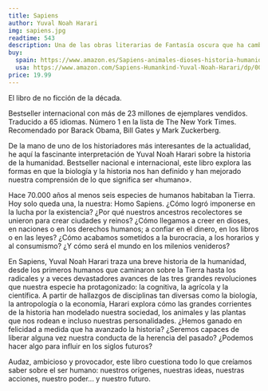 ```yaml
---
title: Sapiens
author: Yuval Noah Harari 
img: sapiens.jpg
readtime: 543
description: Una de las obras literarias de Fantasía oscura que ha cambiado el mundo.
buy:
  spain: https://www.amazon.es/Sapiens-animales-dioses-historia-humanidad/dp/8499926223
  usa: https://www.amazon.com/Sapiens-Humankind-Yuval-Noah-Harari/dp/0062316095
price: 19.99
---
```


El libro de no ficción de la década.

Bestseller internacional con más de 23 millones de ejemplares vendidos. Traducido a 65 idiomas. Número 1 en la lista de The New York Times. Recomendado por Barack Obama, Bill Gates y Mark Zuckerberg.

De la mano de uno de los historiadores más interesantes de la actualidad, he aquí la fascinante interpretación de Yuval Noah Harari sobre la historia de la humanidad. Bestseller nacional e internacional, este libro explora las formas en que la biología y la historia nos han definido y han mejorado nuestra comprensión de lo que significa ser «humano».

Hace 70.000 años al menos seis especies de humanos habitaban la Tierra. Hoy solo queda una, la nuestra: Homo Sapiens. ¿Cómo logró imponerse en la lucha por la existencia? ¿Por qué nuestros ancestros recolectores se unieron para crear ciudades y reinos? ¿Cómo llegamos a creer en dioses, en naciones o en los derechos humanos; a confiar en el dinero, en los libros o en las leyes? ¿Cómo acabamos sometidos a la burocracia, a los horarios y al consumismo? ¿Y cómo será el mundo en los milenios venideros?

En Sapiens, Yuval Noah Harari traza una breve historia de la humanidad, desde los primeros humanos que caminaron sobre la Tierra hasta los radicales y a veces devastadores avances de las tres grandes revoluciones que nuestra especie ha protagonizado: la cognitiva, la agrícola y la científica. A partir de hallazgos de disciplinas tan diversas como la biología, la antropología o la economía, Harari explora cómo las grandes corrientes de la historia han modelado nuestra sociedad, los animales y las plantas que nos rodean e incluso nuestras personalidades. ¿Hemos ganado en felicidad a medida que ha avanzado la historia? ¿Seremos capaces de liberar alguna vez nuestra conducta de la herencia del pasado? ¿Podemos hacer algo para influir en los siglos futuros?

Audaz, ambicioso y provocador, este libro cuestiona todo lo que creíamos saber sobre el ser humano: nuestros orígenes, nuestras ideas, nuestras acciones, nuestro poder... y nuestro futuro.
